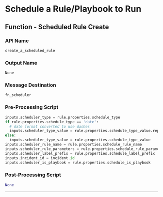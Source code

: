 <!--
    DO NOT MANUALLY EDIT THIS FILE
    THIS FILE IS AUTOMATICALLY GENERATED WITH resilient-sdk codegen
-->

# Schedule a Rule/Playbook to Run

## Function - Scheduled Rule Create

### API Name
`create_a_scheduled_rule`

### Output Name
`None`

### Message Destination
`fn_scheduler`

### Pre-Processing Script
```python
inputs.scheduler_type = rule.properties.schedule_type
if rule.properties.schedule_type == 'date':
  # date format converted to use dashes
  inputs.scheduler_type_value = rule.properties.schedule_type_value.replace("/", "-")
else:
  inputs.scheduler_type_value = rule.properties.schedule_type_value
inputs.scheduler_rule_name = rule.properties.schedule_rule_name
inputs.scheduler_rule_parameters = rule.properties.schedule_rule_parameters
inputs.scheduler_label_prefix = rule.properties.schedule_label_prefix
inputs.incident_id = incident.id
inputs.scheduler_is_playbook = rule.properties.schedule_is_playbook
```

### Post-Processing Script
```python
None
```

---

